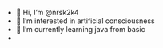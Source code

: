 - 👋 Hi, I’m @nrsk2k4
- 👀 I’m interested in artificial consciousness
- 🌱 I’m currently learning java from basic
- <br>
<!---
- 💞️ I’m looking to collaborate in 2024
- 📫 How to reach me ...
- 😄 Pronouns: ...
- ⚡ Fun fact: ...
--->

<!---
nrsk2k4/nrsk2k4 is a ✨ special ✨ repository because its `README.md` (this file) appears on your GitHub profile.
You can click the Preview link to take a look at your changes.
--->
